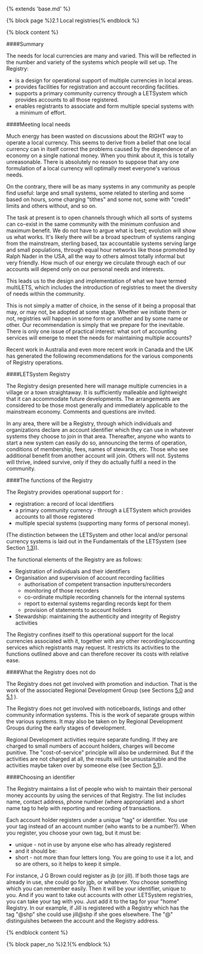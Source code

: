 {% extends 'base.md' %}

{% block page %}2.1 Local registries{% endblock %}

{% block content %}

####Summary

The needs for local currencies are many and varied. This will be reflected 
in the number and variety of the systems which people will set up. The 
Registry:

* is a design for operational support of multiple currencies in local areas.
* provides facilities for registration and account recording facilities.
* supports a primary community currency through a LETSystem which provides accounts to all those registered.
* enables registrants to associate and form multiple special systems with a minimum of effort.


####Meeting local needs

Much energy has been wasted on discussions about the RIGHT way to 
operate a local currency. This seems to derive from a belief that one local 
currency can in itself correct the problems caused by the dependence of an 
economy on a single national money. When you think about it, this is 
totally unreasonable.  There is absolutely no reason to suppose that any 
one formulation of a local currency will optimally meet everyone's various 
needs.  

On the contrary, there will be as many systems in any community as 
people find useful: large and small systems, some related to sterling and 
some based on hours, some charging "tithes" and some not, some with 
"credit" limits and others without, and so on.

The task at present is to open channels through which all sorts of systems 
can co-exist in the same community with the minimum confusion and 
maximum benefit. We do not have to argue what is best; evolution will 
show us what works. It's likely there will be a broad spectrum of systems 
ranging from the mainstream, sterling based, tax accountable systems 
serving large and small populations, through equal hour networks like 
those promoted by Ralph Nader in the USA, all the way to others almost 
totally informal but very friendly.  How much of our energy we circulate 
through each of our accounts will depend only on our personal needs and 
interests.  

This leads us to the design and implementation of what we have termed 
multiLETS, which includes the introduction of registries to meet the 
diversity of needs within the community.

This is not simply a matter of choice, in the sense of it being a proposal 
that may, or may not, be adopted at some stage. Whether we initiate them 
or not, registries will happen in some form or another and by some name 
or other. Our recommendation is simply that we prepare for the inevitable. 
There is only one issue of practical interest: what sort of accounting 
services will emerge to meet the needs for maintaining multiple accounts?

Recent work in Australia and even more recent work in Canada and the 
UK has generated the following recommendations for the various 
components of Registry operations.

####LETSystem Registry 

The Registry design presented here will manage multiple currencies in a 
village or a town straightaway. It is sufficiently malleable and lightweight 
that it can accommodate future developments. The arrangements are 
considered to be those most generally and immediately applicable to the 
mainstream economy. Comments and questions are invited.

In any area, there will be a Registry, through which individuals and 
organizations declare an account identifier which they can use in whatever 
systems they choose to join in that area. Thereafter, anyone who wants to 
start a new system can easily do so, announcing the terms of operation, 
conditions of membership, fees, names of stewards, etc. Those who see 
additional benefit from another account will join. Others will not. Systems 
will thrive, indeed survive, only if they do actually fulfil a need in the 
community. 

####The functions of the Registry

The Registry provides operational support for :
 
* registration: a record of local identifiers
* a primary community currency - through a LETSystem which provides accounts to all those registered
* multiple special systems (supporting many forms of personal money).

(The distinction between the LETSystem and other local and/or personal 
currency systems is laid out in the Fundamentals of the LETSystem (see 
Section [1.3](1.3.html))).

The functional elements of the Registry are as follows:

* Registration of individuals and their identifiers
* Organisation and supervision of account recording facilities
  * authorisation of competent transaction inputters/recorders
  * monitoring of those recorders
  * co-ordinate multiple recording channels for the internal systems
  * report to external systems regarding records kept for them
  * provision of statements to account holders
* Stewardship: maintaining the authenticity and integrity of Registry activities

The Registry confines itself to this operational support for the local 
currencies associated with it, together with any other recording/accounting 
services which registrants may request. It restricts its activities to the 
functions outlined above and can therefore recover its costs with relative 
ease. 

####What the Registry does not do

The Registry does not get involved with promotion and induction. That is 
the work of the associated Regional Development Group (see Sections [5.0](5.0.html) 
and [5.1](5.1.html) ).

The Registry does not get involved with noticeboards, listings and other 
community information systems. This is the work of separate groups 
within the various systems. It may also be taken on by Regional 
Development Groups during the early stages of development.

Regional Development activities require separate funding. If they are 
charged to small numbers of account holders, charges will become 
punitive. The "cost-of-service" principle will also be undermined. But if 
the activities are not charged at all, the results will be unsustainable and 
the activities maybe taken over by someone else (see Section [5.1](5.1.html)).

####Choosing an identifier

The Registry maintains a list of people who wish to maintain their personal 
money accounts by using the services of that Registry. The list includes 
name, contact address, phone number (where appropriate) and a short 
name tag to help with reporting and recording of transactions.

Each account holder registers under a unique "tag" or identifier. You use 
your tag instead of an account number (who wants to be a number?). 
When you register, you choose your own tag, but it must be:

* unique - not in use by anyone else who has already registered
* and it should be:
* short - not more than four letters long. You are going to use it a lot, and so are others, so it helps to keep it simple.

For instance, J G Brown could register as jb (or jill). If both those tags are 
already in use, she could go for jgb, or whatever. You choose something 
which you can remember easily. Then it will be your identifier, unique to 
you. And if you want to take out accounts with other LETSystem 
registries, you can take your tag with you. Just add it to the tag for your 
"home" Registry. In our example, if Jill is registered with a Registry which 
has the tag "@shp" she could use jill@shp if she goes elsewhere. The "@" 
distinguishes between the account and the Registry address. 

{% endblock content %}

{% block paper_no %}2.1{% endblock %}

